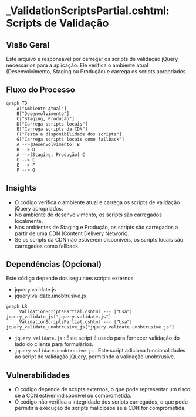 # _ValidationScriptsPartial.cshtml: Scripts de Validação

## Visão Geral
Este arquivo é responsável por carregar os scripts de validação jQuery necessários para a aplicação. Ele verifica o ambiente atual (Desenvolvimento, Staging ou Produção) e carrega os scripts apropriados.

## Fluxo do Processo
```mermaid
graph TD
    A["Ambiente Atual"]
    B["Desenvolvimento"]
    C["Staging, Produção"]
    D["Carrega scripts locais"]
    E["Carrega scripts da CDN"]
    F["Testa a disponibilidade dos scripts"]
    G["Carrega scripts locais como fallback"]
    A -->|Desenvolvimento| B
    B --> D
    A -->|Staging, Produção| C
    C --> E
    E --> F
    F --> G
```

## Insights
- O código verifica o ambiente atual e carrega os scripts de validação jQuery apropriados.
- No ambiente de desenvolvimento, os scripts são carregados localmente.
- Nos ambientes de Staging e Produção, os scripts são carregados a partir de uma CDN (Content Delivery Network).
- Se os scripts da CDN não estiverem disponíveis, os scripts locais são carregados como fallback.

## Dependências (Opcional)
Este código depende dos seguintes scripts externos:
- jquery.validate.js
- jquery.validate.unobtrusive.js

```mermaid
graph LR
    _ValidationScriptsPartial.cshtml --- |"Usa"| jquery_validate_js["jquery.validate.js"]
    _ValidationScriptsPartial.cshtml --- |"Usa"| jquery_validate_unobtrusive_js["jquery.validate.unobtrusive.js"]
```

- `jquery.validate.js` : Este script é usado para fornecer validação do lado do cliente para formulários.
- `jquery.validate.unobtrusive.js` : Este script adiciona funcionalidades ao script de validação jQuery, permitindo a validação unobtrusive.

## Vulnerabilidades
- O código depende de scripts externos, o que pode representar um risco se a CDN estiver indisponível ou comprometida.
- O código não verifica a integridade dos scripts carregados, o que pode permitir a execução de scripts maliciosos se a CDN for comprometida.